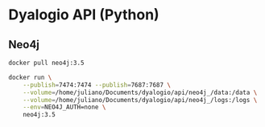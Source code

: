 # Dyalogio API (Python)

## Neo4j

```sh
docker pull neo4j:3.5
```

```sh
docker run \
    --publish=7474:7474 --publish=7687:7687 \
    --volume=/home/juliano/Documents/dyalogio/api/neo4j_/data:/data \
    --volume=/home/juliano/Documents/dyalogio/api/neo4j_/logs:/logs \
    --env=NEO4J_AUTH=none \
    neo4j:3.5
```
